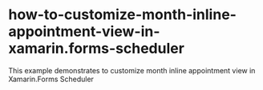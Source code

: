 # how-to-customize-month-inline-appointment-view-in-xamarin.forms-scheduler
This example demonstrates to customize month inline appointment view in Xamarin.Forms Scheduler

